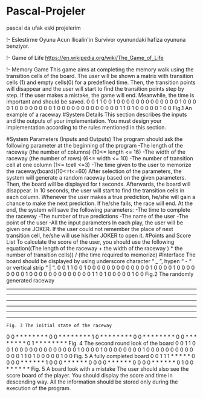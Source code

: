 # Pascal-Projeler
pascal da ufak eski projelerim

!- Eslestirme Oyunu
  Acun Ilicalin'in Survivor oyunundaki hafiza oyununa benziyor. 


!- Game of Life
  https://en.wikipedia.org/wiki/The_Game_of_Life


!- Memory Game
  This game aims at completing the memory walk using the transition cells of
the board. The user will be shown a matrix with transition cells (1) and empty
cells(0) for a predefined time. Then, the transition points will disappear and
the user will start to find the transition points step by step. If the user
makes a mistake, the game will end. Meanwhile, the time is important and
should be saved.
  0 0 1 1 0 0 1 0 0 0
  0 0 0 0 0 0 0 0 0 0
  1 0 0 0 0 1 0 0 0 0
  0 0 0 0 1 0 0 0 0 0
  0 0 0 0 0 0 0 0 1 1
  0 1 0 0 0 0 0 1 0 0
    Fig.1 An example of a raceway
  #System Details
This section describes the inputs and the outputs of your implementation.
You must design your implementation according to the rules mentioned in
this section.

  #System Parameters (Inputs and Outputs)
The program should ask the following parameter at the beginning of the
program
  -The length of the raceway (the number of columns) (10<= length <= 16)
  -The width of the raceway (the number of rows) (6<= width <= 10)
  -The number of transition cell at one column (1<= tcell <=3)
  -The time given to the user to memorize the raceway(board)(10<=t<=60)
After selection of the parameters, the system will generate a random
raceway based on the given parameters. Then, the board will be displayed
for t seconds. Afterwards, the board will disappear.
In 10 seconds, the user will start to find the transition cells in each column.
Whenever the user makes a true prediction, he/she will gain a chance to
make the next prediction. If he/she fails, the race will end. At the end, the
system will save the following parameters:
  -The time to complete the raceway
  -The number of true predictions
  -The name of the user
  -The point of the user
  -All the input parameters
In each play, the user will be given one JOKER. If the user could not
remember the place of next transition cell, he/she will use his/her JOKER
to open it.
  #Points and Score List
To calculate the score of the user, you should use the following equation((The length of the raceway + the width of the raceway ) * the number of
transition cells)) / (the time required to memorize)
  #Interface
The board should be displayed by using underscore character “ _ ”, hypen “ -
“ or vertical strip “ | “.
  0 0 1 1 0 0 1 0 0 0
  0 0 0 0 0 0 0 0 0 0
  1 0 0 0 0 1 0 0 0 0
  0 0 0 0 1 0 0 0 0 0
  0 0 0 0 0 0 0 0 1 1
  0 1 0 0 0 0 0 1 0 0
    Fig.2 The randomly generated raceway
  * * * * * * * * * *
  * * * * * * * * * *
  * * * * * * * * * *
  * * * * * * * * * *
  * * * * * * * * * *
  * * * * * * * * * *
    Fig. 3 The initial state of the raceway
  0 0 * * * * * * * *
  0 0 * * * * * * * *
  1 0 * * * * * * * *
  0 0 * * * * * * * *
  0 0 * * * * * * * *
  0 1 * * * * * * * *
    Fig. 4 The second round look of the board
  0 0 1 1 0 0 1 0 0 0
  0 0 0 0 0 0 0 0 0 0
  1 0 0 0 0 1 0 0 0 0
  0 0 0 0 1 0 0 0 0 0
  0 0 0 0 0 0 0 0 1 1
  0 1 0 0 0 0 0 1 0 0
    Fig. 5 A fully completed board
  0 0 1 1 1 * * * * *
  0 0 0 0 * * * * * *
  1 0 0 0 * * * * * *
  0 0 0 0 * * * * * *
  0 0 0 0 * * * * * *
  0 1 0 0 * * * * * *
    Fig. 5 A board look with a mistake
The user should also see the score board of the player. You should display
the score and time in descending way. All the information should be stored
only during the execution of the program.
  
